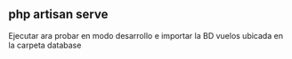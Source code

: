 
## php artisan serve

Ejecutar ara probar en modo desarrollo e importar la BD vuelos ubicada en la carpeta database
